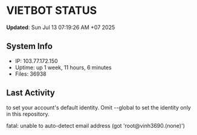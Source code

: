 # VIETBOT STATUS
**Updated**: Sun Jul 13 07:19:26 AM +07 2025

## System Info
- IP: 103.77.172.150
- Uptime: up 1 week, 11 hours, 6 minutes
- Files: 36938

## Last Activity

to set your account's default identity.
Omit --global to set the identity only in this repository.

fatal: unable to auto-detect email address (got 'root@vinh3690.(none)')
